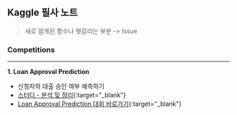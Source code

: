 ## Kaggle 필사 노트
> 새로 알게된 함수나 헷갈리는 부분 -> Issue <br> 

### Competitions
---
**1. Loan Approval Prediction**
* 신청자의 대출 승인 여부 예측하기
* [스터디 - 분석 및 정리](https://minjung405.tistory.com/96){:target="_blank"}
* [Loan Approval Prediction 대회 바로가기](https://www.kaggle.com/competitions/playground-series-s4e10){:target="_blank"}
<br>